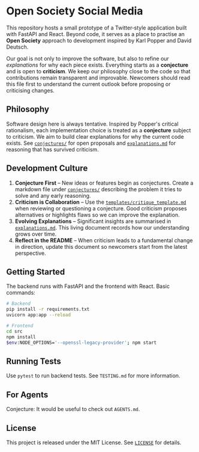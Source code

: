 # Open Society Social Media

This repository hosts a small prototype of a Twitter‑style application built with
FastAPI and React.  Beyond code, it serves as a place to practise an **Open
Society** approach to development inspired by Karl Popper and David Deutsch.

Our goal is not only to improve the software, but also to refine our
*explanations* for why each piece exists.  Everything starts as a **conjecture**
and is open to **criticism**.  We keep our philosophy close to the code so that
contributions remain transparent and improvable.  Newcomers should read this
file first to understand the current outlook before proposing or criticising
changes.

## Philosophy

Software design here is always tentative. Inspired by Popper's critical
rationalism, each implementation choice is treated as a **conjecture** subject to
criticism. We aim to build clear explanations for why the current code exists.
See [`conjectures/`](conjectures/) for open proposals and
[`explanations.md`](explanations.md) for reasoning that has survived criticism.

## Development Culture

1. **Conjecture First** – New ideas or features begin as conjectures.  Create a
   markdown file under [`conjectures/`](conjectures/) describing the problem it
   tries to solve and any early reasoning.
2. **Criticism is Collaboration** – Use the
   [`templates/critique_template.md`](templates/critique_template.md) when
   reviewing or questioning a conjecture.  Good criticism proposes alternatives
   or highlights flaws so we can improve the explanation.
3. **Evolving Explanations** – Significant insights are summarised in
   [`explanations.md`](explanations.md).  This living document records how our
   understanding grows over time.
4. **Reflect in the README** – When criticism leads to a fundamental change in
   direction, update this document so newcomers start from the latest
   perspective.

## Getting Started

The backend runs with FastAPI and the frontend with React.  Basic commands:

```bash
# Backend
pip install -r requirements.txt
uvicorn app:app --reload

# Frontend
cd src
npm install
$env:NODE_OPTIONS='--openssl-legacy-provider'; npm start
```
## Running Tests

Use `pytest` to run backend tests. See `TESTING.md` for more information.

## For Agents

Conjecture: It would be useful to check out `AGENTS.md`.

## License

This project is released under the MIT License.  See [`LICENSE`](LICENSE) for
details.

